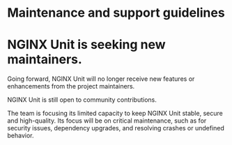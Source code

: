 # Maintenance and support guidelines

# NGINX Unit is seeking new maintainers. 

Going forward, NGINX Unit will no longer receive new features or enhancements from the project maintainers. 

NGINX Unit is still open to community contributions.

The team is focusing its limited capacity to keep NGINX Unit stable,
secure and high-quality. Its focus will be on critical maintenance, such
as for security issues, dependency upgrades, and resolving crashes or
undefined behavior.
